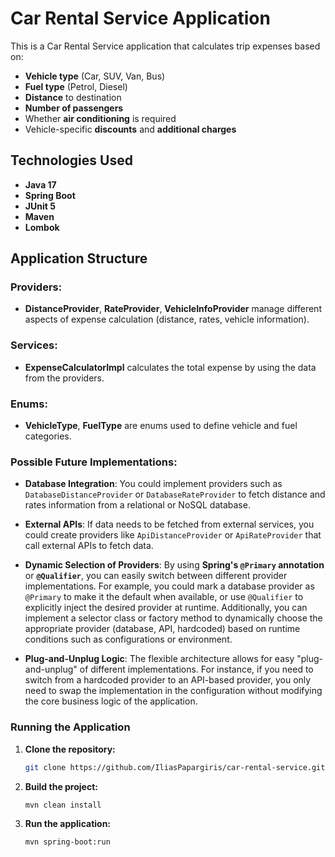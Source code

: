 # Car Rental Service Application

This is a Car Rental Service application that calculates trip expenses based on:

- **Vehicle type** (Car, SUV, Van, Bus)
- **Fuel type** (Petrol, Diesel)
- **Distance** to destination
- **Number of passengers**
- Whether **air conditioning** is required
- Vehicle-specific **discounts** and **additional charges**

## Technologies Used

- **Java 17**
- **Spring Boot**
- **JUnit 5** 
- **Maven** 
- **Lombok**

## Application Structure

### Providers:
- **DistanceProvider**, **RateProvider**, **VehicleInfoProvider** manage different aspects of expense calculation (distance, rates, vehicle information).

### Services:
- **ExpenseCalculatorImpl** calculates the total expense by using the data from the providers.

### Enums:
- **VehicleType**, **FuelType** are enums used to define vehicle and fuel categories.


### Possible Future Implementations:

- **Database Integration**: You could implement providers such as `DatabaseDistanceProvider` or `DatabaseRateProvider` to fetch distance and rates information from a relational or NoSQL database.

- **External APIs**: If data needs to be fetched from external services, you could create providers like `ApiDistanceProvider` or `ApiRateProvider` that call external APIs to fetch data.

- **Dynamic Selection of Providers**: By using **Spring's `@Primary` annotation** or **`@Qualifier`**, you can easily switch between different provider implementations. For example, you could mark a database provider as `@Primary` to make it the default when available, or use `@Qualifier` to explicitly inject the desired provider at runtime. Additionally, you can implement a selector class or factory method to dynamically choose the appropriate provider (database, API, hardcoded) based on runtime conditions such as configurations or environment.

- **Plug-and-Unplug Logic**: The flexible architecture allows for easy "plug-and-unplug" of different implementations. For instance, if you need to switch from a hardcoded provider to an API-based provider, you only need to swap the implementation in the configuration without modifying the core business logic of the application.


### Running the Application

1. **Clone the repository:**

    ```bash
    git clone https://github.com/IliasPapargiris/car-rental-service.git
    ```

2. **Build the project:**

    ```bash
    mvn clean install
    ```

3. **Run the application:**

    ```bash
    mvn spring-boot:run
    ```


